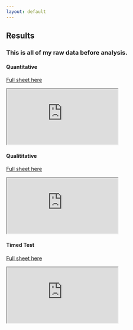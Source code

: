 ```yaml
---
layout: default
---
```

## Results
### This is all of my raw data before analysis.

#### Quantitative

[Full sheet here](https://docs.google.com/spreadsheets/d/10mV3rfbOjVBzkmvabsxljpW03Js7t5XV0f8qzgYsVxk/edit?usp=sharing)

<iframe src="https://docs.google.com/spreadsheets/d/e/2PACX-1vQwktbu94ZogX41cddg5f5igRyPDNM-tx0xeI2wEi-aso7LNtKCM4nG8RBtKPf3D_rFz5FCrtM-J6UF/pubhtml?gid=1787856814&amp;single=true&amp;widget=true&amp;headers=false"></iframe>

#### Qualititative

[Full sheet here](https://docs.google.com/spreadsheets/d/1QojM0H3NEti0v6h8rRBAa4X3yJmlTFYUEyuwU0Mhjkc/edit?usp=sharing)

<iframe src="https://docs.google.com/spreadsheets/d/e/2PACX-1vSA1nhtTVp6XhZm-SxccFpECK4WbBGIqivXy9rm28zjQhfageAt0VvZQm_n4SIbkoXUkUwzU8prFJCo/pubhtml?gid=889752160&amp;single=true&amp;widget=true&amp;headers=false"></iframe>

#### Timed Test

[Full sheet here](https://docs.google.com/spreadsheets/d/1vIeDZFSyUrTDg0m5wUK9toK4wuovnHsJHHtfiX9scpk/edit?usp=sharing)

<iframe src="https://docs.google.com/spreadsheets/d/e/2PACX-1vThd_qvBhpY-pPgcht5l1d1QNYiUj1oGfaVVxxwthrFBoUntBi0kFRqmlzyd_fVhCDFE_Lxa_XJ6aCL/pubhtml?gid=1106295877&amp;single=true&amp;widget=true&amp;headers=false"></iframe>
